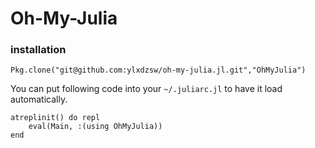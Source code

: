 Oh-My-Julia
===========

### installation

```
Pkg.clone("git@github.com:ylxdzsw/oh-my-julia.jl.git","OhMyJulia")
```

You can put following code into your `~/.juliarc.jl` to have it load automatically.

```
atreplinit() do repl
    eval(Main, :(using OhMyJulia))
end
```
